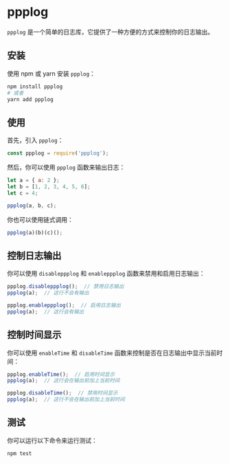 # ppplog

`ppplog` 是一个简单的日志库，它提供了一种方便的方式来控制你的日志输出。

## 安装

使用 npm 或 yarn 安装 `ppplog`：

```bash
npm install ppplog
# 或者
yarn add ppplog
```

## 使用

首先，引入 `ppplog`：

```javascript
const ppplog = require('ppplog');
```

然后，你可以使用 `ppplog` 函数来输出日志：

```javascript
let a = { a: 2 };
let b = [1, 2, 3, 4, 5, 6];
let c = 4;

ppplog(a, b, c);
```

你也可以使用链式调用：

```javascript
ppplog(a)(b)(c)();
```

## 控制日志输出

你可以使用 `disableppplog` 和 `enableppplog` 函数来禁用和启用日志输出：

```javascript
ppplog.disableppplog();  // 禁用日志输出
ppplog(a);  // 这行不会有输出

ppplog.enableppplog();  // 启用日志输出
ppplog(a);  // 这行会有输出
```

## 控制时间显示

你可以使用 `enableTime` 和 `disableTime` 函数来控制是否在日志输出中显示当前时间：

```javascript
ppplog.enableTime();  // 启用时间显示
ppplog(a);  // 这行会在输出前加上当前时间

ppplog.disableTime();  // 禁用时间显示
ppplog(a);  // 这行不会在输出前加上当前时间
```

## 测试

你可以运行以下命令来运行测试：

```bash
npm test
```

